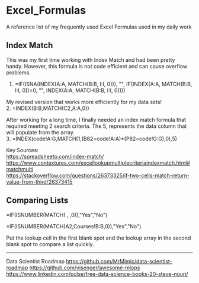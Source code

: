 # Excel_Formulas
A reference list of my frequently used Excel Formulas used in my daily work

## Index Match 
This was my first time working with Index Match and had been pretty handy.  However, this formula is not code efficient and can cause overflow problems.   
1. =IF(ISNA(INDEX(A:A, MATCH(B:B, I:I, 0))), "", IF(INDEX(A:A, MATCH(B:B, I:I, 0))=0, "", INDEX(A:A, MATCH(B:B, I:I, 0))))    

My revised version that works more efficiently for my data sets!    
2. =INDEX(B:B,MATCH(C2,A:A,0))   

After working for a long time, I finally needed an index match formula that required meeting 2 search criteria.  The 5, represents the data column that will populate from the array.   
3.    =INDEX(code!A:G,MATCH(1,(B82=code!A:A)*(P82=code!G:G),0),5)   


Key Sources:    
https://spreadsheeto.com/index-match/     
https://www.contextures.com/excellookupmultiplecriteriaindexmatch.html#matchmulti    
https://stackoverflow.com/questions/26373325/if-two-cells-match-return-value-from-third/26373415     

## Comparing Lists
=IF(ISNUMBER(MATCH(  ,  ,0)),"Yes","No")   

=IF(ISNUMBER(MATCH(A2,Courses!B:B,0)),"Yes","No")     

Put the lookup cell in the first blank spot and the lookup array in the second blank spot to compare a list quickly.

------------------   
Data Scientist Roadmap
https://github.com/MrMimic/data-scientist-roadmap
https://github.com/visenger/awesome-mlops
https://www.linkedin.com/pulse/free-data-science-books-20-steve-nouri/
